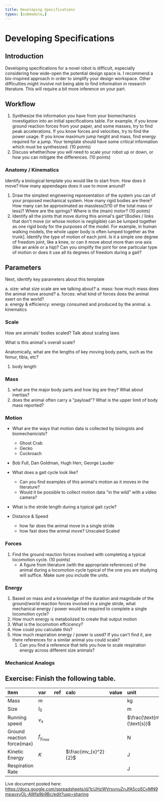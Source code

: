 ```yaml
---
title: Developing Specifications
types: [submodule,] 
---
```


# Developing Specifications

## Introduction

Developing specifications for a novel robot is difficult, especially considering how wide-open the potential design space is.  I recommend a bio-inspired approach in order to simplify your design workspace.  Other difficulties might involve not being able to find information in research literature.  This will require a bit more inference on your part. 

## Workflow


1. Synthesize the information you have from your biomechanics investigation  into an initial specifications table.   For example, if you know ground reaction forces from your paper, and some masses, try to find peak accelerations.  If you know forces and velocities, try to find the power usage.  If you know maximum jump height and mass, find energy required for a jump.  Your template should have some critical information which must be synthesized. (10 points)
1. Discuss whether/how you will need to scale your robot up or down, or how you can mitigate the differences. (10 points)

### Anatomy / Kinematics

Identify a biological template you would like to start from.  How does it move?  How many appendages does it use to move around?

1. Draw the simplest engineering representation of the system you can of your proposed mechanical system. How many rigid bodies are there?  How many can be approximated as massless(1/10 of the total mass or less)?  Where are the springs?  Where is the (main) motor? (10 points)
1. Identify all the joints that move during this animal's gait^[Bodies / links that don't move (or whose motion is negligible) can be lumped together as one rigid body for the purposes of the model.  For example, in human walking models, the whole upper body is often lumped together as the trunk<!--TODO: cite-->].  Identify the type of motion of each joint.  Is it a simple one degree of freedom joint, like a knee, or can it move about more than one axis (like an ankle or a hip)?  Can you simplify the joint for one particular type of motion or does it use all its degrees of freedom during a gait?

## Parameters

Next, identify key parameters about this template

a. size: what size scale are we talking about?
a. mass: how much mass does the animal move around?
a. forces: what kind of forces does the animal exert on the world?  
a. energy & efficiency: energy consumed and produced by the animal.
a. kinematics

### Scale

How are animals' bodies scaled?
Talk about scaling laws

What is this animal's overall scale?  

Anatomically, what are the lengths of key moving body parts, such as the femur, tibia, etc?  

1. body length



### Mass

1. what are the major body parts and how big are they?  What about inertias?
1. does the animal often carry a "payload"?  What is the upper limit of body mass reported?


### Motion

* What are the ways that motion data is collected by biologists and biomechanicists?
    * Ghost Crab
    * Gecko
    * Cockroach

* Bob Full, Dan Goldman, Hugh Herr, George Lauder

* What does a gait cycle look like?  
    * Can you find examples of this animal's motion as it moves in the literature?
    * Would it be possible to collect motion data "in the wild" with a video camera?
* What is the stride length during a typical gait cycle?
* Distance & Speed
    *   how far does the animal move in a single stride
    *   how fast does the animal move?
Unscaled
Scaled

### Forces
1. Find the ground reaction forces involved with completing a typical locomotion cycle.  (10 points)
    * A figure from literature (with the appropriate references) of the animal during a locomotion cycle typical of the one you are studying will suffice.  Make sure you include the units.

### Energy

1. Based on mass and a knowledge of the duration and magnitude of the ground/world reaction forces involved in a single stride, what mechanical energy / power would be required to complete a single locomotion cycle?  
1. How much energy is metabolized to create that output motion
1. What is the locomotion effcicency?
1. How could you calculate this?
1. How much respiration energy / power is used?  If you can't find it, are there references for a similar animal you could scale?  
    1. Can you find a reference that tells you how to scale respiration energy across different size animals?

### Mechanical Analogs

## Exercise:  Finish the following table.

| item                       | var           | ref | calc                 | value | unit                        |
|:---------------------------|:--------------|:----|:---------------------|:------|:----------------------------|
| Mass                       | $m$           |     |                      |       | kg                          |
| Size                       | $l_0$         |     |                      |       | m                           |
| Running speed              | $v_{x}$       |     |                      |       | $\frac{\text{m}}{\text{s}}$ |
| Ground reaction force(max) | $f_{y_{max}}$ |     |                      |       | N                           |
| Kinetic Energy             | $K$           |     | $\frac{mv_{x}^2}{2}$ |       | J                           |
| Respiration Rate           |               |     |                      |       | J                           |

Live document posted here: <https://docs.google.com/spreadsheets/d/1cUHzWVrsvnuZnJfA5co5CvMN9mpavxyOL-AWfa9b9Bc/edit?usp=sharing>

<!--TODO: Finish Example
## Example: Roadrunner
-->


